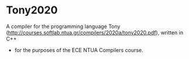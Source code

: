 # Tony2020
A compiler for the programming language Tony (http://courses.softlab.ntua.gr/compilers/2020a/tony2020.pdf), written in C++
- for the purposes of the ECE NTUA Compilers course.
